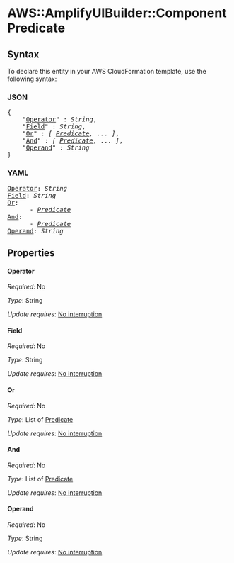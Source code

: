 # AWS::AmplifyUIBuilder::Component Predicate

## Syntax

To declare this entity in your AWS CloudFormation template, use the following syntax:

### JSON

<pre>
{
    "<a href="#operator" title="Operator">Operator</a>" : <i>String</i>,
    "<a href="#field" title="Field">Field</a>" : <i>String</i>,
    "<a href="#or" title="Or">Or</a>" : <i>[ <a href="predicate.md">Predicate</a>, ... ]</i>,
    "<a href="#and" title="And">And</a>" : <i>[ <a href="predicate.md">Predicate</a>, ... ]</i>,
    "<a href="#operand" title="Operand">Operand</a>" : <i>String</i>
}
</pre>

### YAML

<pre>
<a href="#operator" title="Operator">Operator</a>: <i>String</i>
<a href="#field" title="Field">Field</a>: <i>String</i>
<a href="#or" title="Or">Or</a>: <i>
      - <a href="predicate.md">Predicate</a></i>
<a href="#and" title="And">And</a>: <i>
      - <a href="predicate.md">Predicate</a></i>
<a href="#operand" title="Operand">Operand</a>: <i>String</i>
</pre>

## Properties

#### Operator

_Required_: No

_Type_: String

_Update requires_: [No interruption](https://docs.aws.amazon.com/AWSCloudFormation/latest/UserGuide/using-cfn-updating-stacks-update-behaviors.html#update-no-interrupt)

#### Field

_Required_: No

_Type_: String

_Update requires_: [No interruption](https://docs.aws.amazon.com/AWSCloudFormation/latest/UserGuide/using-cfn-updating-stacks-update-behaviors.html#update-no-interrupt)

#### Or

_Required_: No

_Type_: List of <a href="predicate.md">Predicate</a>

_Update requires_: [No interruption](https://docs.aws.amazon.com/AWSCloudFormation/latest/UserGuide/using-cfn-updating-stacks-update-behaviors.html#update-no-interrupt)

#### And

_Required_: No

_Type_: List of <a href="predicate.md">Predicate</a>

_Update requires_: [No interruption](https://docs.aws.amazon.com/AWSCloudFormation/latest/UserGuide/using-cfn-updating-stacks-update-behaviors.html#update-no-interrupt)

#### Operand

_Required_: No

_Type_: String

_Update requires_: [No interruption](https://docs.aws.amazon.com/AWSCloudFormation/latest/UserGuide/using-cfn-updating-stacks-update-behaviors.html#update-no-interrupt)
